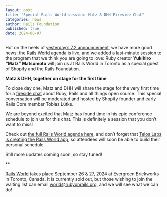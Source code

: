 ```yaml
---
layout: post
title: "Special Rails World session: Matz & DHH Fireside Chat"
categories: news
author: Rails Foundation
published: true
date: 2024-08-07
---
```


Hot on the heels of [yesterday’s 7.2 announcement](https://rubyonrails.org/2024/8/6/Rails-7-2-0-rc-1-has-been-released), we have more good news: the [Rails World](/world/2024) agenda is live, and we added a last-minute session to the program that we think you are going to love: Ruby creator **Yukihiro “Matz” Matsumoto** will join us at Rails World in Toronto as a special guest of Shopify and the Rails Foundation.

**Matz & DHH, together on stage for the first time**

To close day one, Matz and DHH will share the stage for the very first time for a [fireside chat](https://rubyonrails.org/world/2024/day-1/closing-keynote) about Ruby, Rails and all things open source. This special conversation will be moderated and hosted by Shopify founder and early Rails Core member Tobias Lütke. 

We are beyond excited that Matz has found time in his epic conference schedule to join us for this chat. This is definitely a session that you don’t want to miss!

Check out [the full Rails World agenda here](https://rubyonrails.org/world/2024/agenda/day-1), and don’t forget that [Telos Labs is creating the Rails World app](https://rubyonrails.org/2024/8/1/building-the-rails-world-app-with-telos-labs), so attendees will soon be able to build their personal schedule.

Still more updates coming soon, so stay tuned!

**

[Rails World](/world/2024) takes place September 26 & 27, 2024 at Evergreen Brickworks in Toronto, Canada. It is currently sold out, but those wishing to join the waiting list can email <a href="mailto:world@rubyonrails.org">world@rubyonrails.org</a>, and we will see what we can do!
